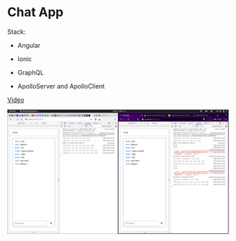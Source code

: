 

# Chat App

Stack:

- Angular

- Ionic

- GraphQL

- ApolloServer and ApolloClient

  

[Video](https://youtu.be/ICd11dVxm68)



![img](./img.png)
